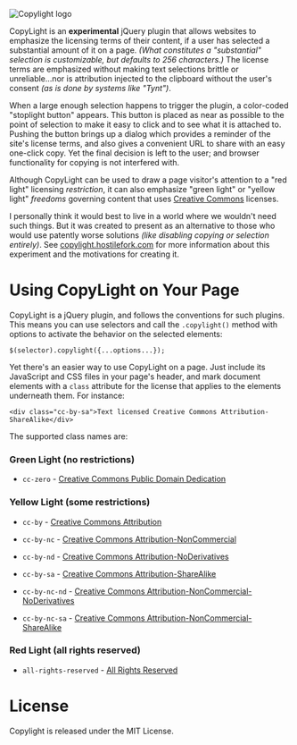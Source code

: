 ![Copylight logo](https://raw.github.com/hostilefork/copylight/master/copylight-logo.png)

CopyLight is an **experimental** jQuery plugin that allows websites to emphasize the licensing terms of their content, if a user has selected a substantial amount of it on a page.  *(What constitutes a "substantial" selection is customizable, but defaults to 256 characters.)*  The license terms are emphasized without making text selections brittle or unreliable...nor is attribution injected to the clipboard without the user's consent *(as is done by systems like "Tynt")*.

When a large enough selection happens to trigger the plugin, a color-coded "stoplight button" appears.  This button is placed as near as possible to the point of selection to make it easy to click and to see what it is attached to.  Pushing the button brings up a dialog which provides a reminder of the site's license terms, and also gives a convenient URL to share with an easy one-click copy.  Yet the final decision is left to the user; and browser functionality for copying is not interfered with.

Although CopyLight can be used to draw a page visitor's attention to a "red light" licensing *restriction*, it can also emphasize "green light" or "yellow light" *freedoms* governing content that uses [Creative Commons](http://http://creativecommons.org/) licenses.

I personally think it would best to live in a world where we wouldn't need such things.  But it was created to present as an alternative to those who would use patently worse solutions *(like disabling copying or selection entirely)*.  See [copylight.hostilefork.com](http://copylight.hostilefork.com) for more information about this experiment and the motivations for creating it.


# Using CopyLight on Your Page

CopyLight is a jQuery plugin, and follows the conventions for such plugins.  This means you can use selectors and call the `.copylight()` method with options to activate the behavior on the selected elements:

    $(selector).copylight({...options...});

Yet there's an easier way to use CopyLight on a page.  Just include its JavaScript and CSS files in your page's header, and mark document elements with a `class` attribute for the license that applies to the elements underneath them.  For instance:

	<div class="cc-by-sa">Text licensed Creative Commons Attribution-ShareAlike</div>

The supported class names are:

### Green Light (no restrictions)

* `cc-zero` - [Creative Commons Public Domain Dedication](https://creativecommons.org/publicdomain/zero/1.0/)

### Yellow Light (some restrictions)

* `cc-by` - [Creative Commons Attribution](http://creativecommons.org/licenses/by/4.0/)

* `cc-by-nc` - [Creative Commons Attribution-NonCommercial](http://creativecommons.org/licenses/by-nc/4.0/)

* `cc-by-nd` - [Creative Commons Attribution-NoDerivatives](http://creativecommons.org/licenses/by-nd/4.0/)

* `cc-by-sa` - [Creative Commons Attribution-ShareAlike](http://creativecommons.org/licenses/by-sa/4.0/)

* `cc-by-nc-nd` - [Creative Commons Attribution-NonCommercial-NoDerivatives](http://creativecommons.org/licenses/by-nc-nd/4.0/)

* `cc-by-nc-sa` - [Creative Commons Attribution-NonCommercial-ShareAlike](http://creativecommons.org/licenses/by-nc-sa/4.0/)

### Red Light (all rights reserved)

* `all-rights-reserved` - [All Rights Reserved](http://en.wikipedia.org/wiki/All_rights_reserved)


# License

Copylight is released under the MIT License.

